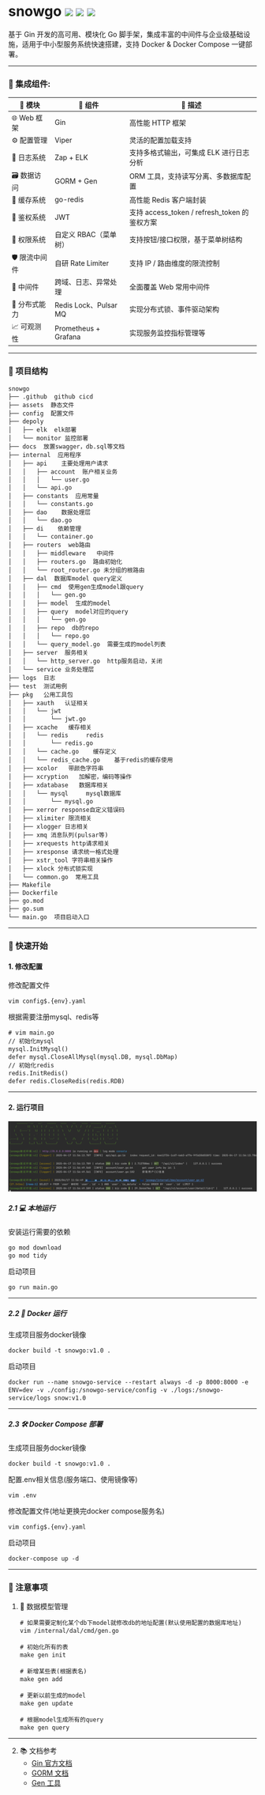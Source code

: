 # snowgo <img src="https://img.shields.io/badge/golang-1.23-blue"/> <img src="https://img.shields.io/badge/gin-1.10.0-green"/> <img src="https://img.shields.io/badge/gorm-1.25.12-red"/>
基于 Gin 开发的高可用、模块化 Go 脚手架，集成丰富的中间件与企业级基础设施，适用于中小型服务系统快速搭建，支持 Docker & Docker Compose 一键部署。

------------
### 🔌 集成组件:
| 🧩 模块        | 🔧 组件                 | 📝 描述                                        |
|--------------|-----------------------|----------------------------------------------|
| 🌐 Web 框架      | Gin                   | 高性能 HTTP 框架                            |
| ⚙️ 配置管理     | Viper                 | 灵活的配置加载支持                          |
| 📜 日志系统     | Zap + ELK             | 支持多格式输出，可集成 ELK 进行日志分析     |
| 🗃️ 数据访问     | GORM + Gen            | ORM 工具，支持读写分离、多数据库配置         |
| 🚀 缓存系统     | go-redis              | 高性能 Redis 客户端封装                     |
| 🔐 鉴权系统     | JWT                   | 支持 access_token / refresh_token 的鉴权方案 |
| 🛂 权限系统     | 自定义 RBAC（菜单树） | 支持按钮/接口权限，基于菜单树结构            |
| 🛡️ 限流中间件   | 自研 Rate Limiter     | 支持 IP / 路由维度的限流控制                |
| 🔗 中间件       | 跨域、日志、异常处理  | 全面覆盖 Web 常用中间件                     |
| 🧵 分布式能力   | Redis Lock、Pulsar MQ | 实现分布式锁、事件驱动架构                  |
| 📈 可观测性     | Prometheus + Grafana  | 实现服务监控指标管理等       |

[//]: # (1. gin轻量级Web框架)

[//]: # (2. zap日志管理)

[//]: # (3. viper配置文件解析)

[//]: # (4. response统一结构返回，以及error code自定义)

[//]: # (5. gorm数据库组件，以及使用gen生成model以及query&#40;支持读写分离以及多数据库配置&#41;)

[//]: # (6. go-redis缓存组件)

[//]: # (7. jwt鉴权)

[//]: # (8. rate限流)

[//]: # (9. 访问日志、跨域、全局异常处理等中间件)

[//]: # (10. 基于redis等实现的分布式锁)

[//]: # (11. mq&#40;pulsar&#41;)

[//]: # (12. elk收集日志在kibana展示)

[//]: # (13. Prometheus+Grafana实现监控)

------------
### 🧬 项目结构
```
snowgo
├── .github  github cicd
├── assets  静态文件
├── config  配置文件
├── depoly
│   ├── elk  elk部署
│   └── monitor 监控部署
├── docs  放置swagger，db.sql等文档
├── internal  应用程序
│   ├── api    主要处理用户请求
│   │   ├── account  账户相关业务
│   │   │   └── user.go
│   │   └── api.go
│   ├── constants  应用常量
│   │   └── constants.go
│   ├── dao    数据处理层
│   │   └── dao.go
│   ├── di    依赖管理
│   │   └── container.go
│   ├── routers  web路由
│   │   ├── middleware   中间件
│   │   ├── routers.go  路由初始化
│   │   └── root_router.go 未分组的根路由
│   ├── dal  数据库model query定义
│   │   ├── cmd  使用gen生成model跟query
│   │   │   └── gen.go
│   │   ├── model  生成的model
│   │   ├── query  model对应的query
│   │   │   └── gen.go
│   │   ├── repo  db的repo
│   │   │   └── repo.go
│   │   └── query_model.go  需要生成的model列表
│   ├── server  服务相关
│   │   └── http_server.go  http服务启动，关闭
│   └── service 业务处理层
├── logs  日志
├── test  测试用例
├── pkg   公用工具包
│   ├── xauth   认证相关
│   │   └── jwt
│   │       └── jwt.go
│   ├── xcache   缓存相关
│   │   └── redis     redis
│   │       └── redis.go
│   │   └── cache.go    缓存定义
│   │   └── redis_cache.go    基于redis的缓存使用
│   ├── xcolor   带颜色字符串
│   ├── xcryption   加解密，编码等操作
│   ├── xdatabase   数据库相关
│   │   └── mysql     mysql数据库
│   │       └── mysql.go     
│   ├── xerror response自定义错误码  
│   ├── xlimiter 限流相关  
│   ├── xlogger 日志相关  
│   ├── xmq 消息队列(pulsar等)  
│   ├── xrequests http请求相关
│   ├── xresponse 请求统一格式处理
│   ├── xstr_tool 字符串相关操作
│   ├── xlock 分布式锁实现
│   └── common.go  常用工具
├── Makefile
├── Dockerfile
├── go.mod
├── go.sum
└── main.go  项目启动入口
```

------------
### 🚀 快速开始
#### 1. 修改配置
修改配置文件
```shell
vim config$.{env}.yaml
```
根据需要注册mysql、redis等
```
# vim main.go
// 初始化mysql
mysql.InitMysql()
defer mysql.CloseAllMysql(mysql.DB, mysql.DbMap)
// 初始化redis
redis.InitRedis()
defer redis.CloseRedis(redis.RDB)
```

------------
#### 2. 运行项目
![](/assets/images/run.png)
##### 2.1 💻 本地运行
安装运行需要的依赖
```shell
go mod download
go mod tidy
```
启动项目
```shell
go run main.go
```

------------
##### 2.2 🐳 Docker 运行
生成项目服务docker镜像
```shell
docker build -t snowgo:v1.0 .
```
启动项目
```shell
docker run --name snowgo-service --restart always -d -p 8000:8000 -e ENV=dev -v ./config:/snowgo-service/config -v ./logs:/snowgo-service/logs snow:v1.0
```

------------
##### 2.3 🛠 Docker Compose 部署
生成项目服务docker镜像
```shell
docker build -t snowgo:v1.0 .
```
配置.env相关信息(服务端口、使用镜像等)
```shell
vim .env
```
修改配置文件(地址更换完docker compose服务名)
```shell
vim config$.{env}.yaml
```
启动项目
```shell
docker-compose up -d
```

------------
### 📢 注意事项
1. 🧱 数据模型管理
    ```
    # 如果需要定制化某个db下model就修改db的地址配置(默认使用配置的数据库地址)
    vim /internal/dal/cmd/gen.go
   
    # 初始化所有的表
    make gen init
   
    # 新增某些表(根据表名)
    make gen add
   
    # 更新以前生成的model
    make gen update
   
    # 根据model生成所有的query
    make gen query
    ```

------------
2. 📚 文档参考
   - [Gin 官方文档](https://gin-gonic.com/)
   - [GORM 文档](https://gorm.io/zh_CN/docs/)
   - [Gen 工具](https://gorm.io/zh_CN/gen/dao.html)
